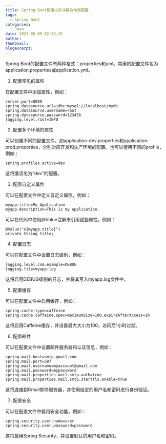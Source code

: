```yaml
---
title: Spring Boot配置文件详解及常用配置
tags:
  - Spring Boot
categories:
  - Java
date: 2023-05-09 02:53:25
author:
thumbnail:
blogexcerpt:
---
```



Spring Boot的配置文件有两种格式：properties和yml。常用的配置文件名为application.properties或application.yml。

1. 配置常见的属性

在配置文件中添加属性，例如：

```
server.port=8080
spring.datasource.url=jdbc:mysql://localhost/mydb
spring.datasource.username=root
spring.datasource.password=123456
logging.level.root=INFO
```

2. 配置多个环境的属性

可以创建不同的配置文件，如application-dev.properties和application-prod.properties，分别对应开发和生产环境的配置。也可以使用不同的profile，例如：

```
spring.profiles.active=dev
```

这将激活名为“dev”的配置。

3. 配置自定义属性

可以在配置文件中定义自定义属性，例如：

```
myapp.title=My Application
myapp.description=This is my application.
```

可以在代码中使用@Value注解来引用这些属性，例如：

```
@Value("${myapp.title}")
private String title;
```

4. 配置日志

可以在配置文件中设置日志级别，例如：

```
logging.level.com.example=DEBUG
logging.file=myapp.log
```

这将启用DEBUG级别的日志，并将其写入myapp.log文件中。

5. 配置缓存

可以在配置文件中启用缓存，例如：

```
spring.cache.type=caffeine
spring.cache.caffeine.spec=maximumSize=100,expireAfterAccess=1h
```

这将启用Caffeine缓存，并设置最大大小为100，访问后1小时过期。

6. 配置邮件

可以在配置文件中设置邮件服务器和认证信息，例如：

```
spring.mail.host=smtp.gmail.com
spring.mail.port=587
spring.mail.username=myaccount@gmail.com
spring.mail.password=mypassword
spring.mail.properties.mail.smtp.auth=true
spring.mail.properties.mail.smtp.starttls.enable=true
```

这将连接到Gmail邮件服务器，并使用给定的用户名和密码进行身份验证。

7. 配置安全

可以在配置文件中启用安全功能，例如：

```
spring.security.user.name=user
spring.security.user.password=password
```

这将启用Spring Security，并设置默认的用户名和密码。
